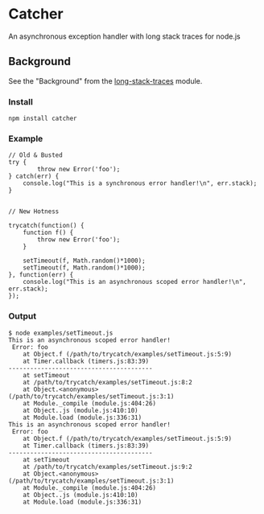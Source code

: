 Catcher
=======

An asynchronous exception handler with long stack traces for node.js

Background
----------

See the "Background" from the [long-stack-traces](https://github.com/tlrobinson/long-stack-traces) module.

### Install

	npm install catcher

### Example

	// Old & Busted
	try {
			throw new Error('foo');
	} catch(err) {
		console.log("This is a synchronous error handler!\n", err.stack);
	}
	
	
	// New Hotness
	
	trycatch(function() {
		function f() {
			throw new Error('foo');
		}
		
		setTimeout(f, Math.random()*1000);
		setTimeout(f, Math.random()*1000);
	}, function(err) {
		console.log("This is an asynchronous scoped error handler!\n", err.stack);
	});
	
### Output

	$ node examples/setTimeout.js 
	This is an asynchronous scoped error handler!
	 Error: foo
	    at Object.f (/path/to/trycatch/examples/setTimeout.js:5:9)
	    at Timer.callback (timers.js:83:39)
	----------------------------------------
	    at setTimeout
	    at /path/to/trycatch/examples/setTimeout.js:8:2
	    at Object.<anonymous> (/path/to/trycatch/examples/setTimeout.js:3:1)
	    at Module._compile (module.js:404:26)
	    at Object..js (module.js:410:10)
	    at Module.load (module.js:336:31)
	This is an asynchronous scoped error handler!
	 Error: foo
	    at Object.f (/path/to/trycatch/examples/setTimeout.js:5:9)
	    at Timer.callback (timers.js:83:39)
	----------------------------------------
	    at setTimeout
	    at /path/to/trycatch/examples/setTimeout.js:9:2
	    at Object.<anonymous> (/path/to/trycatch/examples/setTimeout.js:3:1)
	    at Module._compile (module.js:404:26)
	    at Object..js (module.js:410:10)
	    at Module.load (module.js:336:31)
